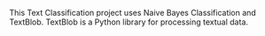 This Text Classification project uses Naive Bayes Classification and TextBlob. TextBlob is a Python library for processing textual data. 
